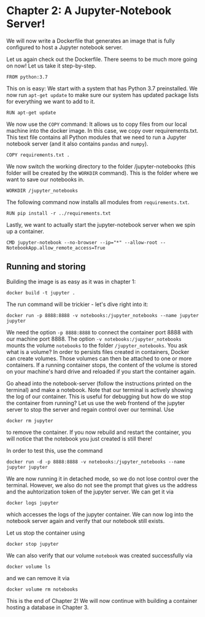 # Chapter 2: A Jupyter-Notebook Server!
We will now write a Dockerfile that generates an image that is fully configured to host a Jupyter notebook server.

Let us again check out the Dockerfile. There seems to be much more going on now! Let us take it step-by-step.

    FROM python:3.7

This on is easy: We start with a system that has Python 3.7 preinstalled. We now run `apt-get update` to make sure our system has updated package lists for everything we want to add to it.

    RUN apt-get update

We now use the `COPY` command: It allows us to copy files from our local machine into the docker image.
In this case, we copy over requirements.txt. This text file contains all Python modules that we need to run a Jupyter notebook server (and it also contains `pandas` and `numpy`).

    COPY requirements.txt .

We now switch the working directory to the folder /jupyter-notebooks (this folder will be created by the `WORKDIR` command).
This is the folder where we want to save our notebooks in.

    WORKDIR /jupyter_notebooks

The following command now installs all modules from `requirements.txt`. 

    RUN pip install -r ../requirements.txt

Lastly, we want to actually start the jupyter-notebook server when we spin up a container.

    CMD jupyter-notebook --no-browser --ip="*" --allow-root --NotebookApp.allow_remote_access=True 

## Running and storing

Building the image is as easy as it was in chapter 1:

    docker build -t jupyter .

The run command will be trickier - let's dive right into it:

    docker run -p 8888:8888 -v notebooks:/jupyter_notebooks --name jupyter jupyter

We need the option `-p 8888:8888` to connect the container port 8888 with our machine port 8888. The option `-v notebooks:/jupyter_notebooks` mounts the volume `notebooks` to the folder `/jupyter_notebooks`. You ask what is a volume? In order to persists files created in containers, Docker can create volumes. Those volumes can then be attached to one or more containers. If a running container stops, the content of the volume is stored on your machine's hard drive and reloaded if you start the container again.

Go ahead into the notebook-server (follow the instructions printed on the terminal) and make a notebook. Note that our terminal is actively showing the log of our container. This is useful for debugging but how do we stop the container from running? Let us use the web frontend of the jupyter server to stop the server and regain control over our terminal.
Use

    docker rm jupyter

to remove the container. If you now rebuild and restart the container, you will notice that the notebook you just created is still there!

In order to test this, use the command

    docker run -d -p 8888:8888 -v notebooks:/jupyter_notebooks --name jupyter jupyter

We are now running it in detached mode, so we do not lose control over the terminal. However, we also do not see the prompt that gives us the address and the auhtorization token of the jupyter server. We can get it via

    docker logs jupyter

which accesses the logs of the jupyter container. We can now log into the notebook server again and verify that our notebook still exists.

Let us stop the container using

    docker stop jupyter

We can also verify that our volume `notebook` was created successfully via

    docker volume ls

and we can remove it via

    docker volume rm notebooks


This is the end of Chapter 2! We will now continue with building a container hosting a database in Chapter 3.
